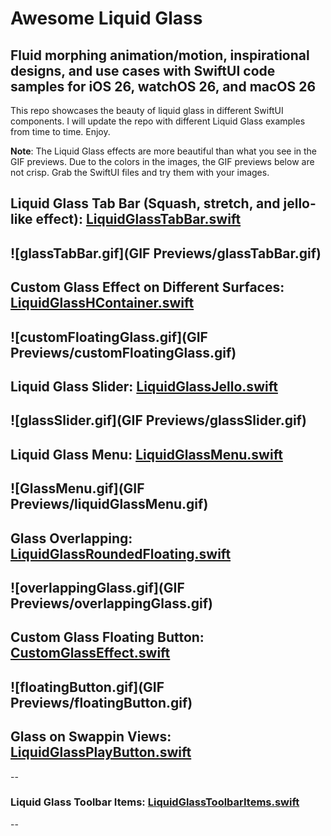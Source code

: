 # Awesome Liquid Glass

## Fluid morphing animation/motion, inspirational designs, and use cases with SwiftUI code samples for iOS 26, watchOS 26, and macOS 26

This repo showcases the beauty of liquid glass in different SwiftUI components. I will update the repo with different Liquid Glass examples from time to time. Enjoy.

**Note**: The Liquid Glass effects are more beautiful than what you see in the GIF previews. Due to the colors in the images, the GIF previews below are not crisp. Grab the SwiftUI files and try them with your images. 

## Liquid Glass Tab Bar (Squash, stretch, and jello-like effect): [LiquidGlassTabBar.swift](https://github.com/GetStream/awesome-liquid-glass/blob/main/SwiftFiles/LiquidGlassTabBar.swift)
![glassTabBar.gif](GIF Previews/glassTabBar.gif)
--

## Custom Glass Effect on Different Surfaces: [LiquidGlassHContainer.swift](https://github.com/GetStream/awesome-liquid-glass/blob/main/SwiftFiles/LiquidGlassHContainer.swift)
![customFloatingGlass.gif](GIF Previews/customFloatingGlass.gif)
--

## Liquid Glass Slider: [LiquidGlassJello.swift](https://github.com/GetStream/awesome-liquid-glass/blob/main/SwiftFiles/LiquidGlassJello.swift)
![glassSlider.gif](GIF Previews/glassSlider.gif)
--

## Liquid Glass Menu: [LiquidGlassMenu.swift](https://github.com/GetStream/awesome-liquid-glass/blob/main/SwiftFiles/LiquidGlassMenu.swift)
![GlassMenu.gif](GIF Previews/liquidGlassMenu.gif)
--

## Glass Overlapping: [LiquidGlassRoundedFloating.swift](https://github.com/GetStream/awesome-liquid-glass/blob/main/SwiftFiles/LiquidGlassRoundedFloating.swift)
![overlappingGlass.gif](GIF Previews/overlappingGlass.gif)
--

## Custom Glass Floating Button: [CustomGlassEffect.swift](https://github.com/GetStream/awesome-liquid-glass/blob/main/SwiftFiles/CustomGlassEffect.swift)
![floatingButton.gif](GIF Previews/floatingButton.gif)
--

## Glass on Swappin Views: [LiquidGlassPlayButton.swift](https://github.com/GetStream/awesome-liquid-glass/blob/main/SwiftFiles/LiquidGlassPlayButton.swift)
--

### Liquid Glass Toolbar Items: [LiquidGlassToolbarItems.swift](https://github.com/GetStream/awesome-liquid-glass/blob/main/SwiftFiles/LiquidGlassToolbarItems.swift)
--
